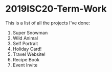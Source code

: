 # 2019ISC20-Term-Work
This is a list of all the projects I've done:    
1. Super Snowman   
2. Wild Animal
3. Self Portrait  
4. Holiday Card!
5. Travel Website!
6. Recipe Book
7. Event Invite
